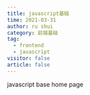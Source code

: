 ```yaml
---
title: javascript基础
time: 2021-03-31
author: ru shui
category: 前端基础
tag:
  - frontend
  - javascript
visitor: false
article: false
---
```


javascript base home page
